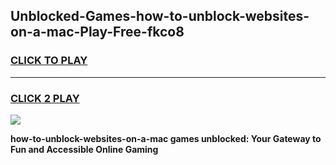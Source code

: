 
## Unblocked-Games-how-to-unblock-websites-on-a-mac-Play-Free-fkco8
<h3>
<a href="https://premium76.site?title=how-to-unblock-websites-on-a-mac&ref=12A">CLICK TO PLAY</a></h3>
<hr>

<h3>
<a href="https://premium76.site?title=how-to-unblock-websites-on-a-mac&ref=12A">CLICK 2 PLAY</a>
  
</h3>

<a href="https://premium76.site?title=how-to-unblock-websites-on-a-mac&ref=12A"><img src="https://clearcache.store/games.png"></a>


**how-to-unblock-websites-on-a-mac games unblocked: Your Gateway to Fun and Accessible Online Gaming**
